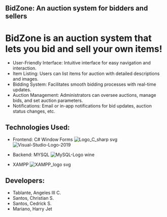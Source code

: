 **BidZone: An auction system for bidders and sellers**
---
# BidZone is an auction system that lets you bid and sell your own items!

- User-Friendly Interface: Intuitive interface for easy navigation and interaction.
- Item Listing: Users can list items for auction with detailed descriptions and images.
- Bidding System: Facilitates smooth bidding processes with real-time updates.
- Auction Management: Administrators can oversee auctions, manage bids, and set auction parameters.
- Notifications: Email or in-app notifications for bid updates, auction status changes, etc.

## Technologies Used:
- Frontend: C# Window Forms
![Logo_C_sharp svg](https://github.com/angeles3rdy/app-dev/assets/120288381/2df8407b-a558-4db4-ac62-87a53130e103)
![Visual-Studio-Logo-2019](https://github.com/angeles3rdy/app-dev/assets/120288381/a147c4bc-32f7-42c5-b551-b98ca3d602d3)

- Backend: MYSQL
![MySQL-Logo wine](https://github.com/angeles3rdy/app-dev/assets/120288381/ca9f870e-4b55-402f-a3ec-31e82284b923)

- XAMPP
![XAMPP_logo svg](https://github.com/angeles3rdy/app-dev/assets/120288381/22cfc091-c50c-4bc4-82b9-dfe027ad50d0)

## Developers:
- Tablante, Angeles III C.
- Santos, Christian S.
- Santos, Cedrick S.
- Mariano, Harry Jet
